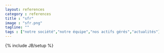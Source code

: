 ```yaml
---
layout: references
category : references
title : "sfr"
image : "sfr.png"
tagline: ""
tags : ["notre société","notre équipe","nos actifs gérés","actualités"]
---
```

{% include JB/setup %}
